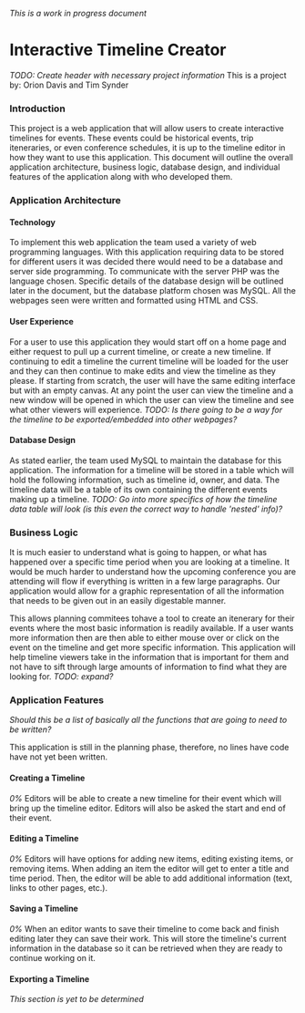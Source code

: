 *This is a work in progress document*
# Interactive Timeline Creator
*TODO: Create header with necessary project information*
This is a project by: Orion Davis and Tim Synder

### Introduction
This project is a web application that will allow users to create
interactive timelines for events.  These events could be
historical events, trip iteneraries, or even conference schedules,
it is up to the timeline editor in how they want to use this
application.  This document will outline the overall application
architecture, business logic, database design, and individual
features of the application along with who developed them.  

### Application Architecture
#### Technology 
To implement this web application the team used a variety of web
programming languages.  With this application requiring data to be
stored for different users it was decided there would need to be a
database and server side programming.  To communicate with the
server PHP was the language chosen.  Specific details of the
database design will be outlined later in the document, but the
database platform chosen was MySQL.  All the webpages seen were
written and formatted using HTML and CSS.

#### User Experience
For a user to use this application they would start off on a home
page and either request to pull up a current timeline, or create
a new timeline.  If continuing to edit a timeline the current
timeline will be loaded for the user and they can then continue to
make edits and view the timeline as they please.  If starting from
scratch, the user will have the same editing interface but with an
empty canvas.  At any point the user can view the timeline and a
new window will be opened in which the user can view the timeline
and see what other viewers will experience.  *TODO: Is there going
to be a way for the timeline to be exported/embedded into other
webpages?*

#### Database Design
As stated earlier, the team used MySQL to maintain the database
for this application.  The information for a timeline will be
stored in a table which will hold the following information, such
as timeline id, owner, and data. The timeline data will be a table of its own containing the
different events making up a timeline. *TODO: Go into more
specifics of how the timeline data table will look (is this even
the correct way to handle 'nested' info)?*


### Business Logic
It is much easier to understand what is going to happen, or what
has happened over a specific time period when you are looking at a
timeline.  It would be much harder to understand how the upcoming
conference you are attending will flow if everything is written in
a few large paragraphs.  Our application would allow for a graphic
representation of all the information that needs to be given out
in an easily digestable manner.  

This allows planning commitees tohave a tool to create an
itenerary for their events where the most basic information is
readily available.  If a user wants more information then are then
able to either mouse over or click on the event on the timeline
and get more specific information.  This application will help
timeline viewers take in the information that is important for
them and not have to sift through large amounts of information to
find what they are looking for. *TODO: expand?*


### Application Features
*Should this be a list of basically all the functions that are
going to need to be written?*

This application is still in the planning phase, therefore, no
lines have code have not yet been written.

#### Creating a Timeline
*0%*
Editors will be able to create a new timeline for their event
which will bring up the timeline editor.  Editors will also be
asked the start and end of their event.

#### Editing a Timeline
*0%*
Editors will have options for adding new items, editing existing
items, or removing items.  When adding an item the editor will get
to enter a title and time period.  Then, the editor will be able
to add additional information (text, links to other pages, etc.).

#### Saving a Timeline
*0%*
When an editor wants to save their timeline to come back and
finish editing later they can save their work.  This will store
the timeline's current information in the database so it can be
retrieved when they are ready to continue working on it.

#### Exporting a Timeline
*This section is yet to be determined*
